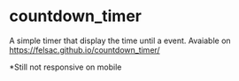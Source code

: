 # countdown_timer
A simple timer that display the time until a event.
Avaiable on https://felsac.github.io/countdown_timer/

*Still not responsive on mobile
